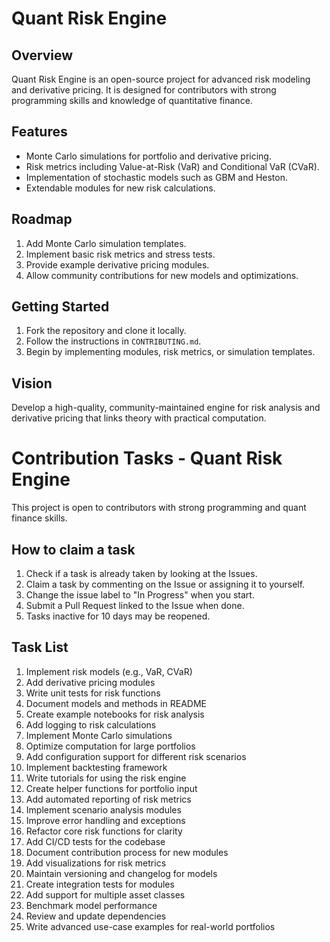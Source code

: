 # Quant Risk Engine

## Overview
Quant Risk Engine is an open-source project for advanced risk modeling and derivative pricing. It is designed for contributors with strong programming skills and knowledge of quantitative finance.

## Features
- Monte Carlo simulations for portfolio and derivative pricing.
- Risk metrics including Value-at-Risk (VaR) and Conditional VaR (CVaR).
- Implementation of stochastic models such as GBM and Heston.
- Extendable modules for new risk calculations.

## Roadmap
1. Add Monte Carlo simulation templates.
2. Implement basic risk metrics and stress tests.
3. Provide example derivative pricing modules.
4. Allow community contributions for new models and optimizations.

## Getting Started
1. Fork the repository and clone it locally.
2. Follow the instructions in `CONTRIBUTING.md`.
3. Begin by implementing modules, risk metrics, or simulation templates.

## Vision
Develop a high-quality, community-maintained engine for risk analysis and derivative pricing that links theory with practical computation.

# Contribution Tasks - Quant Risk Engine

This project is open to contributors with strong programming and quant finance skills. 

## How to claim a task
1. Check if a task is already taken by looking at the Issues.
2. Claim a task by commenting on the Issue or assigning it to yourself.
3. Change the issue label to "In Progress" when you start.
4. Submit a Pull Request linked to the Issue when done.
5. Tasks inactive for 10 days may be reopened.

## Task List
1. Implement risk models (e.g., VaR, CVaR)
2. Add derivative pricing modules
3. Write unit tests for risk functions
4. Document models and methods in README
5. Create example notebooks for risk analysis
6. Add logging to risk calculations
7. Implement Monte Carlo simulations
8. Optimize computation for large portfolios
9. Add configuration support for different risk scenarios
10. Implement backtesting framework
11. Write tutorials for using the risk engine
12. Create helper functions for portfolio input
13. Add automated reporting of risk metrics
14. Implement scenario analysis modules
15. Improve error handling and exceptions
16. Refactor core risk functions for clarity
17. Add CI/CD tests for the codebase
18. Document contribution process for new modules
19. Add visualizations for risk metrics
20. Maintain versioning and changelog for models
21. Create integration tests for modules
22. Add support for multiple asset classes
23. Benchmark model performance
24. Review and update dependencies
25. Write advanced use-case examples for real-world portfolios
